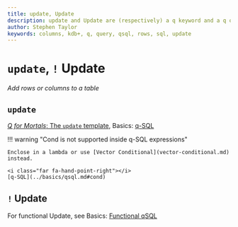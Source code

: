 ```yaml
---
title: update, Update
description: update and Update are (respectively) a q keyword and a q operator that add rows or columns to a table.
author: Stephen Taylor
keywords: columns, kdb+, q, query, qsql, rows, sql, update
---
```

# `update`, `!` Update




_Add rows or columns to a table_

## `update`

<i class="far fa-hand-point-right"></i> [_Q for Mortals_: The `update` template](/q4m3/9_Queries_q-sql/#95-the-update-template),
Basics: [q-SQL](../basics/qsql.md)


!!! warning "Cond is not supported inside q-SQL expressions"

    Enclose in a lambda or use [Vector Conditional](vector-conditional.md) instead.

    <i class="far fa-hand-point-right"></i>
    [q-SQL](../basics/qsql.md#cond)


## `!` Update

<i class="far fa-hand-point-right"></i>
For functional Update, see Basics: [Functional qSQL](../basics/funsql.md#update)

